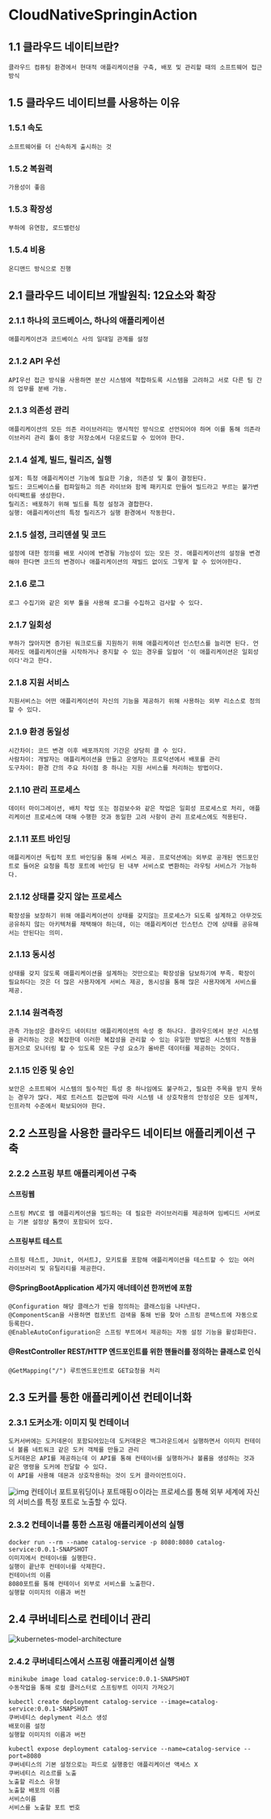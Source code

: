 # CloudNativeSpringinAction
## 1.1 클라우드 네이티브란?
    클라우드 컴퓨팅 환경에서 현대적 애플리케이션을 구축, 배포 및 관리할 때의 소프트웨어 접근 방식

## 1.5 클라우드 네이티브를 사용하는 이유
### 1.5.1 속도
    소프트웨어를 더 신속하게 출시하는 것

### 1.5.2 복원력
    가용성이 좋음

### 1.5.3 확장성
    부하에 유연함, 로드밸런싱

### 1.5.4 비용
    온디맨드 방식으로 진행

## 2.1 클라우드 네이티브 개발원칙: 12요소와 확장
### 2.1.1 하나의 코드베이스, 하나의 애플리케이션
    애플리케이션과 코드베이스 사의 일대일 관계를 설정

### 2.1.2 API 우선
    API우선 접근 방식을 사용하면 분산 시스템에 적합하도록 시스템을 고려하고 서로 다른 팀 간의 업무를 분배 가능.

### 2.1.3 의존성 관리 
    애플리케이션의 모든 의존 라이브러리는 명시적인 방식으로 선언되어야 하며 이를 통해 의존라이브러리 관리 툴이 중앙 저장소에서 다운로드할 수 있어야 한다.

### 2.1.4 설계, 빌드, 릴리즈, 실행
    설계: 특정 애플리케이션 기능에 필요한 기술, 의존성 및 툴이 결정된다.
    빌드: 코드베이스를 컴파일하고 의존 라이브와 함께 패키지로 만들어 빌드라고 부르는 불가변 아티팩트를 생성한다.
    릴리즈: 배포하기 위해 빌드를 특정 설정과 결합한다.
    실행: 애플리케이션의 특정 릴리즈가 실행 환경에서 작동한다.

### 2.1.5 설정, 크리덴셜 및 코드
    설정에 대한 정의를 배포 사이에 변경될 가능성이 있는 모든 것. 애플리케이션의 설정을 변경해야 한다면 코드의 변경이나 애플리케이션의 재빌드 없이도 그렇게 할 수 있어야한다.

### 2.1.6 로그
    로그 수집기와 같은 외부 툴을 사용해 로그를 수집하고 검사할 수 있다.
    
### 2.1.7 일회성 
    부하가 많아지면 증가된 워크로드를 지원하기 위해 애플리케이션 인스턴스를 늘리면 된다. 언제라도 애플리케이션을 시작하거나 중지할 수 있는 경우를 일컬어 '이 애플리케이션은 일회성이다'라고 한다.

### 2.1.8 지원 서비스
    지원서비스는 어떤 애플리케이션이 자신의 기능을 제공하기 위해 사용하는 외부 리소스로 정의할 수 있다.

### 2.1.9 환경 동일성
    시간차이: 코드 변경 이후 배포까지의 기간은 상당히 클 수 있다.
    사람차이: 개발자는 애플리케이션을 만들고 운영자는 프로덕션에서 배포를 관리
    도구차이: 환경 간의 주요 차이점 중 하나는 지원 서비스를 처리하는 방법이다.

### 2.1.10 관리 프로세스
    데이터 마이그레이션, 배치 작업 또는 점검보수와 같은 작업은 일회성 프로세스로 처리, 애플리케이션 프로세스에 대해 수행한 것과 동일한 고려 사항이 관리 프로세스에도 적용된다. 

### 2.1.11 포트 바인딩
    애플리케이션 독립적 포트 바인딩을 통해 서비스 제공. 프로덕션에는 외부로 공개된 엔드포인트로 들어온 요청을 특정 포트에 바인딩 된 내부 서비스로 변환하는 라우팅 서비스가 가능하다.

### 2.1.12 상태를 갖지 않는 프로세스
    확장성을 보장하기 위해 애플리케이션이 상태를 갖지않는 프로세스가 되도록 설계하고 아무것도 공유하지 않는 아키텍처를 채택해야 하는데, 이는 애플리케이션 인스턴스 간에 상태를 공유해서는 안된다는 의미. 

### 2.1.13 동시성
    상태를 갖지 않도록 애플리케이션을 설계하는 것만으로는 확장성을 담보하기에 부족. 확장이 필요하다는 것은 더 많은 사용자에게 서비스 제공, 동시성을 통해 많은 사용자에게 서비스를 제공.

### 2.1.14 원격측정
    관측 가능성은 클라우드 네이티브 애플리케이션의 속성 중 하나다. 클라우드에서 분산 시스템을 관리하는 것은 복잡한데 이러한 복잡성을 관리할 수 있는 유일한 방법은 시스템의 작동을 원겨으로 모니터링 할 수 있도록 모든 구성 요소가 올바른 데이터를 제공하는 것이다.

### 2.1.15 인증 및 승인
    보안은 소프트웨어 시스템의 필수적인 특성 중 하나임에도 불구하고, 필요한 주목을 받지 못하는 경우가 많다. 제로 트러스트 접근법에 따라 시스템 내 상호작용의 안정성은 모든 설계적, 인프라적 수준에서 확보되어야 한다. 

## 2.2 스프링을 사용한 클라우드 네이티브 애플리케이션 구축
### 2.2.2 스프링 부트 애플리케이션 구축
#### 스프링웹
    스프링 MVC로 웹 애플리케이션을 빌드하는 데 필요한 라이브러리를 제공하며 임베디드 서버로는 기본 설정상 톰캣이 포함되어 있다.
#### 스프링부트 테스트 
    스프링 테스트, JUnit, 어서트J, 모키토를 포함해 애플리케이션을 테스트할 수 있는 여러 라이브러리 및 유틸리티를 제공한다. 

#### @SpringBootApplication 세가지 애너테이션 한꺼번에 포함
    @Configuration 해당 클래스가 빈을 정의하는 클래스임을 나타낸다.
    @ComponentScan을 사용하면 컴포넌트 검색을 통해 빈을 찾아 스프링 콘텍스트에 자동으로 등록한다.
    @EnableAutoConfiguration은 스프링 부트에서 제공하는 자동 설정 기능을 활성화한다. 

#### @RestController REST/HTTP 엔드포인트를 위한 핸들러를 정의하는 클래스로 인식
    @GetMapping("/") 루트엔드포인트로 GET요청을 처리

## 2.3 도커를 통한 애플리케이션 컨테이너화
### 2.3.1 도커소개: 이미지 및 컨테이너
    도커서버에는 도커데몬이 포함되어있는데 도커데몬은 백그라운드에서 실행하면서 이미지 컨테이너 볼륨 네트워크 같은 도커 객체를 만들고 관리
    도커데몬은 API를 제공하는데 이 API를 통해 컨테이너를 실행하거나 볼륨을 생성하는 것과 같은 명령을 도커에 전달할 수 있다.
    이 API를 사용해 데몬과 상호작용하는 것이 도커 클라이언트이다.
![img](https://github.com/user-attachments/assets/29213102-2b3a-4317-bde6-b782595cfdac)
    컨테이너 포트포워딩이나 포트매핑ㅇ이라는 프로세스를 통해 외부 세계에 자신의 서비스를 특정 포트로 노출할 수 있다.

### 2.3.2 컨테이너를 통한 스프링 애플리케이션의 실행
    docker run --rm --name catalog-service -p 8080:8080 catalog-service:0.0.1-SNAPSHOT
    이미지에서 컨테이너를 실행한다.
    실행이 끝난후 컨테이너를 삭제한다.
    컨테이너의 이름
    8080포트를 통해 컨테이너 외부로 서비스를 노출한다.
    실행할 이미지의 이름과 버전

## 2.4 쿠버네티스로 컨테이너 관리
![kubernetes-model-architecture](https://github.com/user-attachments/assets/8160bd1c-debd-4a15-83b9-b9473f96b423)

### 2.4.2 쿠버네티스에서 스프링 애플리케이션 실행 
    minikube image load catalog-service:0.0.1-SNAPSHOT
    수동작업을 통해 로컬 클러스터로 스프링부트 이미지 가져오기

    kubectl create deployment catalog-service --image=catalog-service:0.0.1-SNAPSHOT
    쿠버네티스 deplyment 리소스 생성
    배포이름 설정
    실행할 이미지의 이름과 버전

    kubectl expose deployment catalog-service --name=catalog-service --port=8080
    쿠버네티스의 기본 설정으로는 파드로 실행중인 애플리케이션 액세스 X
    쿠버네티스 리소르를 노출
    노출할 리소스 유형
    노출할 배포의 이름
    서비스이름
    서비스를 노출할 포트 번호 

